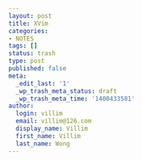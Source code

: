```yaml
---
layout: post
title: XVim
categories:
- NOTES
tags: []
status: trash
type: post
published: false
meta:
  _edit_last: '1'
  _wp_trash_meta_status: draft
  _wp_trash_meta_time: '1400433581'
author:
  login: villim
  email: villim@126.com
  display_name: Villim
  first_name: Villim
  last_name: Wong
---
```


